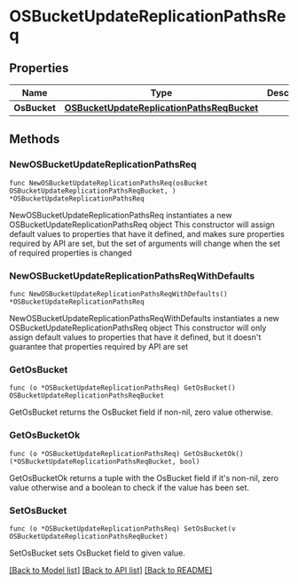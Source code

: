 # OSBucketUpdateReplicationPathsReq

## Properties

Name | Type | Description | Notes
------------ | ------------- | ------------- | -------------
**OsBucket** | [**OSBucketUpdateReplicationPathsReqBucket**](OSBucketUpdateReplicationPathsReqBucket.md) |  | 

## Methods

### NewOSBucketUpdateReplicationPathsReq

`func NewOSBucketUpdateReplicationPathsReq(osBucket OSBucketUpdateReplicationPathsReqBucket, ) *OSBucketUpdateReplicationPathsReq`

NewOSBucketUpdateReplicationPathsReq instantiates a new OSBucketUpdateReplicationPathsReq object
This constructor will assign default values to properties that have it defined,
and makes sure properties required by API are set, but the set of arguments
will change when the set of required properties is changed

### NewOSBucketUpdateReplicationPathsReqWithDefaults

`func NewOSBucketUpdateReplicationPathsReqWithDefaults() *OSBucketUpdateReplicationPathsReq`

NewOSBucketUpdateReplicationPathsReqWithDefaults instantiates a new OSBucketUpdateReplicationPathsReq object
This constructor will only assign default values to properties that have it defined,
but it doesn't guarantee that properties required by API are set

### GetOsBucket

`func (o *OSBucketUpdateReplicationPathsReq) GetOsBucket() OSBucketUpdateReplicationPathsReqBucket`

GetOsBucket returns the OsBucket field if non-nil, zero value otherwise.

### GetOsBucketOk

`func (o *OSBucketUpdateReplicationPathsReq) GetOsBucketOk() (*OSBucketUpdateReplicationPathsReqBucket, bool)`

GetOsBucketOk returns a tuple with the OsBucket field if it's non-nil, zero value otherwise
and a boolean to check if the value has been set.

### SetOsBucket

`func (o *OSBucketUpdateReplicationPathsReq) SetOsBucket(v OSBucketUpdateReplicationPathsReqBucket)`

SetOsBucket sets OsBucket field to given value.



[[Back to Model list]](../README.md#documentation-for-models) [[Back to API list]](../README.md#documentation-for-api-endpoints) [[Back to README]](../README.md)


